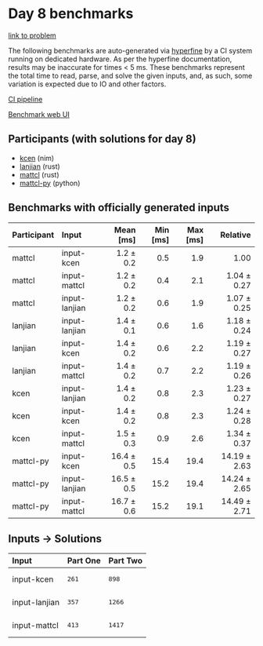 # Day 8 benchmarks

[link to problem](https://adventofcode.com/2024/day/8)

The following benchmarks are auto-generated via
[hyperfine](https://github.com/sharkdp/hyperfine) by a CI system running on
dedicated hardware. As per the hyperfine documentation, results may be
inaccurate for times < 5 ms. These benchmarks represent the total time to read,
parse, and solve the given inputs, and, as such, some variation is expected due
to IO and other factors.

[CI pipeline](http://ci.papercode.net:8080/teams/main/pipelines/aoc2024)

[Benchmark web UI](https://aoc.ancalagon.black)


## Participants (with solutions for day 8)

- [kcen](https://github.com/kcen/aoc2024) (nim)
- [lanjian](https://github.com/lanjian/aoc-2024) (rust)
- [mattcl](https://github.com/mattcl/aoc2024) (rust)
- [mattcl-py](https://github.com/mattcl/aoc2024-py) (python)


## Benchmarks with officially generated inputs

| Participant | Input | Mean [ms] | Min [ms] | Max [ms] | Relative |
|:---|:---|---:|---:|---:|---:|
| mattcl | input-kcen | 1.2 ± 0.2 | 0.5 | 1.9 | 1.00 |
| mattcl | input-mattcl | 1.2 ± 0.2 | 0.4 | 2.1 | 1.04 ± 0.27 |
| mattcl | input-lanjian | 1.2 ± 0.2 | 0.6 | 1.9 | 1.07 ± 0.25 |
| lanjian | input-lanjian | 1.4 ± 0.1 | 0.6 | 1.6 | 1.18 ± 0.24 |
| lanjian | input-kcen | 1.4 ± 0.2 | 0.6 | 2.2 | 1.19 ± 0.27 |
| lanjian | input-mattcl | 1.4 ± 0.2 | 0.7 | 2.2 | 1.19 ± 0.26 |
| kcen | input-lanjian | 1.4 ± 0.2 | 0.8 | 2.3 | 1.23 ± 0.27 |
| kcen | input-kcen | 1.4 ± 0.2 | 0.8 | 2.3 | 1.24 ± 0.28 |
| kcen | input-mattcl | 1.5 ± 0.3 | 0.9 | 2.6 | 1.34 ± 0.37 |
| mattcl-py | input-kcen | 16.4 ± 0.5 | 15.4 | 19.4 | 14.19 ± 2.63 |
| mattcl-py | input-lanjian | 16.5 ± 0.5 | 15.2 | 19.4 | 14.24 ± 2.65 |
| mattcl-py | input-mattcl | 16.7 ± 0.6 | 15.2 | 19.1 | 14.49 ± 2.71 |


## Inputs -> Solutions

| Input | Part One | Part Two |
|:---|:---|:---|
|input-kcen|<pre>261</pre>|<pre>898</pre>|
|input-lanjian|<pre>357</pre>|<pre>1266</pre>|
|input-mattcl|<pre>413</pre>|<pre>1417</pre>|